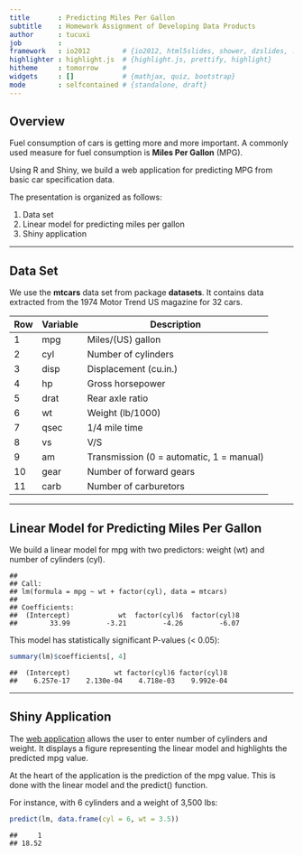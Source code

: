 ```yaml
---
title       : Predicting Miles Per Gallon
subtitle    : Homework Assignment of Developing Data Products
author      : tucuxi
job         : 
framework   : io2012        # {io2012, html5slides, shower, dzslides, ...}
highlighter : highlight.js  # {highlight.js, prettify, highlight}
hitheme     : tomorrow      # 
widgets     : []            # {mathjax, quiz, bootstrap}
mode        : selfcontained # {standalone, draft}
---
```


## Overview

Fuel consumption of cars is getting more and more important. A commonly used
measure for fuel consumption is **Miles Per Gallon** (MPG).

Using R and Shiny, we build a web application for predicting
MPG from basic car specification data.

The presentation is organized as follows:

1. Data set
2. Linear model for predicting miles per gallon
3. Shiny application

--- 

## Data Set



We use the **mtcars** data set from package **datasets**. It contains data
extracted from the 1974 Motor Trend US magazine for 32 cars.

Row  | Variable    | Description
---- | ----------- | -------------------
1    | mpg         | Miles/(US) gallon
2    | cyl         | Number of cylinders
3    | disp        | Displacement (cu.in.)
4    | hp          | Gross horsepower
5    | drat        | Rear axle ratio
6    | wt          | Weight (lb/1000)
7    | qsec	       | 1/4 mile time
8    | vs	       | V/S
9    | am	       | Transmission (0 = automatic, 1 = manual)
10   | gear	       | Number of forward gears
11   | carb	       | Number of carburetors

---

## Linear Model for Predicting Miles Per Gallon

We build a linear model for mpg with two predictors:
weight (wt) and number of cylinders (cyl).


```
## 
## Call:
## lm(formula = mpg ~ wt + factor(cyl), data = mtcars)
## 
## Coefficients:
##  (Intercept)            wt  factor(cyl)6  factor(cyl)8  
##        33.99         -3.21         -4.26         -6.07
```

This model has statistically significant P-values (< 0.05):


```r
summary(lm)$coefficients[, 4]
```

```
##  (Intercept)           wt factor(cyl)6 factor(cyl)8 
##    6.257e-17    2.130e-04    4.718e-03    9.992e-04
```

---

## Shiny Application

The [web application](http://tucuxi.shinyapps.io/data_products) allows
the user to enter number of cylinders and weight. It displays a figure
representing the linear model and highlights the predicted mpg value.

At the heart of the application is the prediction of the mpg value. This
is done with the linear model and the predict() function.

For instance, with 6 cylinders and a weight of 3,500 lbs:


```r
predict(lm, data.frame(cyl = 6, wt = 3.5))
```

```
##     1 
## 18.52
```
